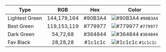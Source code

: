 | Type          | RGB           | Hex     | Color                                                                   |
| ------------- |:-------------:| :------:|-------------------------------------------------------------------------|
| Lightest Green| 144,179,164   | #90B3A4 |![#90B3A4](https://via.placeholder.com/15/90B3A4/000000?text=+) `#90B3A4`|
| Best Green    | 119,153,119   | #779977 |![#779977](https://via.placeholder.com/15/779977/000000?text=+) `#779977`|
| Dark Green    | 54,72,68      | #364844 |![#364844](https://via.placeholder.com/15/364844/000000?text=+) `#364844`|
| Fav Black     | 28,28,28      | #1c1c1c |![#1c1c1c](https://via.placeholder.com/15/1c1c1c/000000?text=+) `#1c1c1c`|
